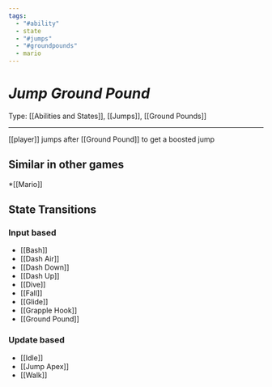 ```yaml
---
tags:
  - "#ability"
  - state
  - "#jumps"
  - "#groundpounds"
  - mario
---
```

# _Jump Ground Pound_

Type: [[Abilities and States]], [[Jumps]], [[Ground Pounds]]

----


[[player]] jumps after [[Ground Pound]] to get a boosted jump


## Similar in other games

*[[Mario]] 


## State Transitions

### Input based

* [[Bash]]
* [[Dash Air]]
* [[Dash Down]]
* [[Dash Up]]
* [[Dive]]
* [[Fall]]
* [[Glide]]
* [[Grapple Hook]]
* [[Ground Pound]]


### Update based

* [[Idle]]
* [[Jump Apex]]
* [[Walk]]
